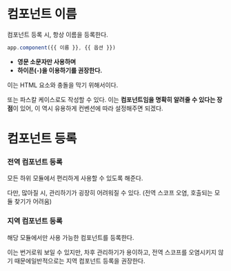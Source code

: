 # 컴포넌트 이름

컴포넌트 등록 시, 항상 이름을 등록한다.

```jsx
app.component({{ 이름 }}, {{ 옵션 }})
```

- **영문 소문자만 사용하며**
- **하이픈(`-`)을 이용하기를 권장한다.**

이는 HTML 요소와 충돌을 막기 위해서이다.

또는 파스칼 케이스로도 작성할 수 있다. 이는 **컴포넌트임을 명확히 알려줄 수 있다는 장점**이 있어, 이 역시 유용하게 컨벤션에 따라 설정해주면 되겠다.

# 컴포넌트 등록

### 전역 컴포넌트 등록

모든 하위 모듈에서 편리하게 사용할 수 있도록 해준다.

다만, 많아질 시, 관리하기가 굉장히 어려워질 수 있다. (전역 스코프 오염, 호출되는 모듈 찾기가 어려움)

### 지역 컴포넌트 등록

해당 모듈에서만 사용 가능한 컴포넌트를 등록한다.

이는 번거로워 보일 수 있지만, 차후 관리하기가 용이하고, 전역 스코프를 오염시키지 않기 때문에일반적으로는 지역 컴포넌트 등록을 권장한다.